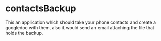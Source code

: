 contactsBackup
==============

This an application which should take your phone contacts and create a googledoc with them, also it would send an email attaching the file that holds the backup.
